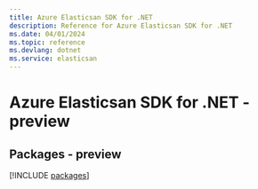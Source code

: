 ```yaml
---
title: Azure Elasticsan SDK for .NET
description: Reference for Azure Elasticsan SDK for .NET
ms.date: 04/01/2024
ms.topic: reference
ms.devlang: dotnet
ms.service: elasticsan
---
```

# Azure Elasticsan SDK for .NET - preview
## Packages - preview
[!INCLUDE [packages](elasticsan-index.md)]